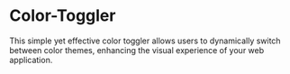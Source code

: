 # Color-Toggler
This simple yet effective color toggler allows users to dynamically switch between color themes, enhancing the visual experience of your web application.
